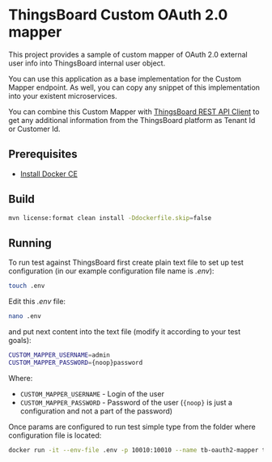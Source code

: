 # ThingsBoard Custom OAuth 2.0 mapper

This project provides a sample of custom mapper of OAuth 2.0 external user info into ThingsBoard internal user object.

You can use this application as a base implementation for the Custom Mapper endpoint.
As well, you can copy any snippet of this implementation into your existent microservices.

You can combine this Custom Mapper with [ThingsBoard REST API Client](https://thingsboard.io/docs/reference/rest-client/) to get any additional information from the ThingsBoard platform as Tenant Id or Customer Id.   

## Prerequisites

- [Install Docker CE](https://docs.docker.com/engine/installation/)

## Build

```bash
mvn license:format clean install -Ddockerfile.skip=false
```

## Running

To run test against ThingsBoard first create plain text file to set up test configuration (in our example configuration file name is *.env*):
```bash
touch .env
```

Edit this *.env* file:
```bash
nano .env
```

and put next content into the text file (modify it according to your test goals):
```bash
CUSTOM_MAPPER_USERNAME=admin
CUSTOM_MAPPER_PASSWORD={noop}password
```

Where: 
    
- `CUSTOM_MAPPER_USERNAME`       - Login of the user 
- `CUSTOM_MAPPER_PASSWORD`       - Password of the user (`{noop}` is just a configuration and not a part of the password)

Once params are configured to run test simple type from the folder where configuration file is located:
```bash
docker run -it --env-file .env -p 10010:10010 --name tb-oauth2-mapper thingsboard/oauth2-mapper
```
